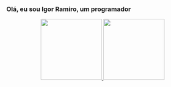 ### Olá, eu sou Igor Ramiro, um programador
<div align="center">
  <a href="https://github.com/igorramiro">
  <img height="160em" src="https://github-readme-stats.vercel.app/api?username=igorramiro&show_icons=true&theme=dracula&include_all_commits=true&count_private=true"/>
  <img height="160em" src="https://github-readme-stats.vercel.app/api/top-langs/?username=igorramiro&layout=compact&langs_count=7&theme=dracula"/>
</div>

<!--
**igorramiro/igorramiro** is a ✨ _special_ ✨ repository because its `README.md` (this file) appears on your GitHub profile.

Here are some ideas to get you started:

- 🔭 I’m currently working on ...
- 🌱 I’m currently learning ...
- 👯 I’m looking to collaborate on ...
- 🤔 I’m looking for help with ...
- 💬 Ask me about ...
- 📫 How to reach me: ...
- 😄 Pronouns: ...
- ⚡ Fun fact: ...
-->
